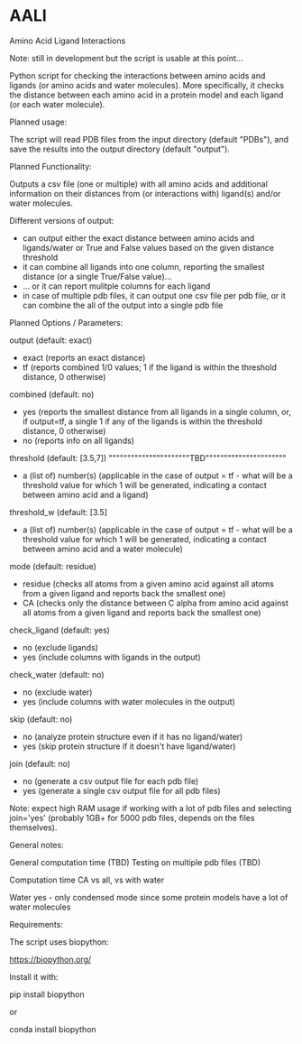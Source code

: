 # AALI

Amino Acid Ligand Interactions

Note: still in development but the script is usable at this point...

Python script for checking the interactions between amino acids and ligands (or amino acids and water molecules).
More specifically, it checks the distance between each amino acid in a protein model and each ligand (or each water molecule).

Planned usage:

The script will read PDB files from the input directory (default "PDBs"), and save the results into the output directory (default "output").

Planned Functionality:

Outputs a csv file (one or multiple) with all amino acids and additional information on their distances from (or interactions with) ligand(s) and/or water molecules.

Different versions of output:

- can output either the exact distance between amino acids and ligands/water or True and False values based on the given distance threshold
- it can combine all ligands into one column, reporting the smallest distance (or a single True/False value)...
- ... or it can report mulitple columns for each ligand
- in case of multiple pdb files, it can output one csv file per pdb file, or it can combine the all of the output into a single pdb file


Planned Options / Parameters:

output (default: exact)
  - exact (reports an exact distance)
  - tf (reports combined 1/0 values; 1 if the ligand is within the threshold distance, 0 otherwise)
  
combined (default: no)
  - yes (reports the smallest distance from all ligands in a single column, or, if output=tf, a single 1 if any of the ligands is within the threshold distance, 0 otherwise)
  - no (reports info on all ligands)
  
threshold (default: [3.5,7]) """"""""""""""""""""""TBD""""""""""""""""""""""
  - a (list of) number(s) (applicable in the case of output = tf - what will be a threshold value for which 1 will be generated, indicating a contact between amino acid and a ligand)
  
threshold_w (default: [3.5]
  - a (list of) number(s) (applicable in the case of output = tf - what will be a threshold value for which 1 will be generated, indicating a contact between amino acid and a water molecule)
  
mode (default: residue)
  - residue (checks all atoms from a given amino acid against all atoms from a given ligand and reports back the smallest one)
  - CA (checks only the distance between C alpha from amino acid against all atoms from a given ligand and reports back the smallest one)

check_ligand (default: yes)
  - no (exclude ligands)
  - yes (include columns with ligands in the output)

check_water (default: no)
  - no (exclude water)
  - yes (include columns with water molecules in the output)
  
skip (default: no)
  - no (analyze protein structure even if it has no ligand/water)
  - yes (skip protein structure if it doesn't have ligand/water)

join (default: no)
  - no (generate a csv output file for each pdb file)
  - yes (generate a single csv output file for all pdb files)
  
Note: expect high RAM usage if working with a lot of pdb files and selecting join='yes' (probably 1GB+ for 5000 pdb files, depends on the files themselves).

  

General notes:

General computation time (TBD)
Testing on multiple pdb files (TBD)

Computation time CA vs all, vs with water

Water yes - only condensed mode since some protein models have a lot of water molecules

Requirements:

The script uses biopython:

https://biopython.org/

Install it with:

pip install biopython

or

conda install biopython

